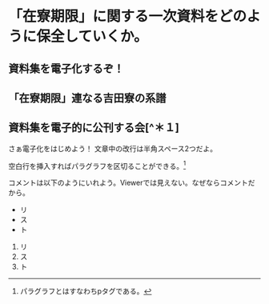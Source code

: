<hgroup>
<h1 class='title'>「在寮期限」に関する一次資料をどのように保全していくか。</h1>
<!-- タイトルはH1でマークアップ-->
<h2 class='slogan'>資料集を電子化するぞ！</h2>
<!-- スローガンはh2でマークアップ、クラス名"slogan" -->
<h2 class='subtitle'>「在寮期限」連なる吉田寮の系譜</h2>
<!-- 副題はh2でマークアップ、クラス名は"subtitle"-->
<h2 class='author'>資料集を電子的に公刊する会[^＊１]</h2>
<!-- 文責はh2でマークアップ、クラス名は"author"-->
</hgroup>

[^＊１]: おそらくその主体は（仮）が妥当であろう。

さぁ電子化をはじめよう！
文章中の改行は半角スペース2つだよ。

空白行を挿入すればパラグラフを区切ることができる。[^＊２]

[^＊２]: パラグラフとはすなわちpタグである。

コメントは以下のようにいれよう。Viewerでは見えない。なぜならコメントだから。
<!-- これはコメントです。-->

* リ
* ス
* ト


1. リ
2. ス
3. ト